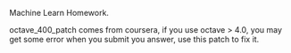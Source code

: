 Machine Learn Homework.  

octave_400_patch comes from coursera, if you use octave > 4.0, you may get some error when you submit you answer, use this patch to fix it.
